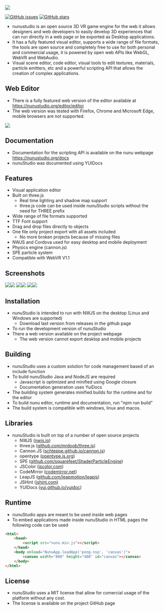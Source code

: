 <img src="https://raw.githubusercontent.com/tentone/nunuStudio/master/docs/img/github/logo.png">

[![GitHub issues](https://img.shields.io/github/issues/tentone/nunuStudio.svg)](https://github.com/tentone/nunuStudio/issues) [![GitHub stars](https://img.shields.io/github/stars/tentone/nunuStudio.svg)](https://github.com/tentone/nunuStudio/stargazers)

 - nunustudio is an open source 3D VR game engine for the web it allows designers and web developers to easily develop 3D experiences that can run directly in a web page or be exported as Desktop applications.
 - It has a fully featured visual editor, supports a wide range of file formats, the tools are open source and completely free to use for both personal and commercial usage, it is powered by open web APIs like WebGL, WebVR and WebAudio.
 - Visual scene editor, code editor, visual tools to edit textures, materials, particle emitters, etc and a powerful scripting API that allows the creation of complex applications.



## Web Editor
 - There is a fully featured web version of the editor available at https://nunustudio.org/editor/editor
 - The web version was tested with Firefox, Chrome and Microsoft Edge, mobile browsers are not supported.

<img src="https://raw.githubusercontent.com/tentone/nunuStudio/master/docs/img/github/web.png">

## Documentation
 - Documentation for the scripting API is available on the nunu webpage https://nunustudio.org/docs
 - nunuStudio was documented using YUIDocs



## Features
- Visual application editor
- Built on three.js
  - Real time lighting and shadow map support
  - three.js code can be used inside nunuStudio scripts without the need for THREE prefix
- Wide range of file formats supported
- TTF Font support
- Drag and drop files directly to objects
- One file only project export with all assets included
  - No more broken projects because of missing files
- NWJS and Cordova used for easy desktop and mobile deployment
- Physics engine (cannon.js)
- SPE particle system
- Compatible with WebVR V1.1



## Screenshots
<img src="https://raw.githubusercontent.com/tentone/nunuStudio/master/docs/img/github/2.png"><img src="https://raw.githubusercontent.com/tentone/nunuStudio/master/docs/img/github/3.png">
<img src="https://raw.githubusercontent.com/tentone/nunuStudio/master/docs/img/github/4.png"><img src="https://raw.githubusercontent.com/tentone/nunuStudio/master/docs/img/github/1.png">
<img src="https://raw.githubusercontent.com/tentone/nunuStudio/master/docs/img/github/5.png"><img src="https://raw.githubusercontent.com/tentone/nunuStudio/master/docs/img/github/6.png">



## Installation

- nunuStudio is intended to run with NWJS on the desktop (Linux and Windows are supported)
  - Download last version from releases in the github page
- To run the development version of nunuStudio
- There a web version available on the project webpage
  - The web version cannot export desktop and mobile projects



## Building
- nunuStudio uses a custom solution for code management based of an include function
- To build nunuStudio Java and NodeJS are required
  - Javascript is optimized and minified using Google closure
  - Documentation generation uses YuiDocs
- The building system generates minified builds for the runtime and for the editor
- To build nunu editor, runtime and documentation, run "npm run build"
- The build system is compatible with windows, linux and macos.



## Libraries
- nunuStudio is built on top of a number of open source projects
  - NWJS ([nwjs.io]())
  - three.js ([github.com/mrdoob/three.js]())
  - Cannon.JS ([schteppe.github.io/cannon.js]())
  - opentype ([opentype.js.org]())
  - SPE ([github.com/squarefeet/ShaderParticleEngine]())
  - JSColor ([jscolor.com]())
  - CodeMirror ([codemirror.net]())
  - LeapJS ([github.com/leapmotion/leapjs]())
  - JSHint ([jshint.com]())
  - YUIDocs ([yui.github.io/yuidoc]())



## Runtime
- nunuStudio apps are meant to be used inside web pages
- To embed applications made inside nunuStudio in HTML pages the following code can be used

```html
<html>
	<head>
		<script src="nunu.min.js"></script>
	</head>
	<body onload="NunuApp.loadApp('pong.nsp', 'canvas')">
		<canvas width="800" height="480" id="canvas"></canvas>
	</body>
</html>
```



## License

- nunuStudio uses a MIT license that allow for comercial usage of the platform without any cost.
- The license is available on the project GitHub page
